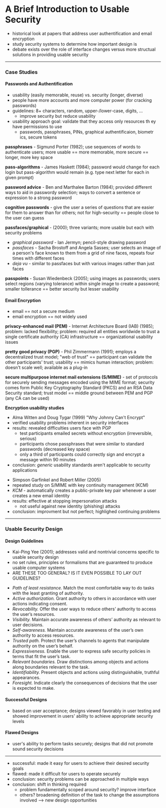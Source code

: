 # A Brief Introduction to Usable Security
- historical look at papers that address user authentification and email encryption
- study security systems to determine how important design is
- debate exists over the role of interface changes versus more structual solutions in providing usable security
---

### Case Studies
#### Passwords and Authentification
- usability (easily memorable, reuse) vs. security (longer, diverse)
- people have more accounts and more computer power (for cracking passwords)
- guidelines: 8+ characters, random, upper-/lower-case, digits, ...
    - improve security but reduce usability
- usability approach goal: validate that they access only resources th
ey have permissions to use
    - passwords, passphrases, PINs, graphical authentificaion, biometr
ics, secure tokens


**passphrases** - Sigmund Porter (1982); use sequences of words to authenticate users; more usable == more memorable, more secure == longer, more key space

**pass-algorithms** - James Haskett (1984); password would change for each login but pass-algorithm would remain (e.g. type next letter for each in given prompt)

**password advice** - Ben and Marthalee Barton (1984); provided different ways to aid in passwordy selection; ways to convert a sentence or expression to a strong password

**cognitive passwords** - give the user a series of questions that are easier for them to answer than for others; not for high-security == people close to the user can guess

**passfaces/graphical** - (2000); three variants; more usable but each with security problems
- *graphical password* - Ian Jermyn; pencil-style drawing password
- *passfaces* - Sacha Brostoff and Angela Sasses; user selects an image of a person's face known to them from a grid of nine faces, repeats four times with different faces
- *deja vu* - similar to passfaces but with various images rather than just faces

**passpoints** - Susan Wiedenbeck (2005); using images as passwords; users select regions (varying tolerance) within single image to create a password; smaller tollerance == better security but lesser usability


#### Email Encryption
- email == not a secure medium
- email encryption == not widely used

**privacy-enhanced mail (PEM)** - Internet Architecture Board (IAB) (1985); problem: lacked flexibility; problem: required all entities worldwide to trust a single certificate authority (CA) infrastructure == organizational usability issues

**pretty good privacy (PGP)** - Phil Zimmermann (1991); employs a decentralized trust model; "web of trust" == participant can validate the other participants' trust; usability == mimics human interaction; problem: doesn't scale well; available as a plug-in

**secure multipurpose internet mail extensions (S/MIME)** - set of protocols for securely sending messages encoded using the MIME format; security comes form Public Key Cryptography Standard (PKCS) and an RSA Data Security standard; trust model == middle ground between PEM and PGP (any CA can be used)


**Encryption usability studies**

- Alma Witten and Doug Tygar (1999) "Why Johnny Can't Encrypt"
- verified usability problems inherent in security interfaces
- results: revealed difficulties users face with PGP
    - test participants emailed secrets without encryption (irreversible, serious)
    - participants chose passphrases that were similar to standard passwords (decreased key space)
    - only a third of participants could correctly sign and encrypt a message within 90 minutes
- conclusion: *generic* usability standards aren't applicable to security applications

* Simpson Garfinkel and Robert Miller (2005) 
* repeated study on S/MIME with key continuity management (KCM)
* *KCM* - automatically creates a public-private key pair whenever a user creates a new email identity 
* results: effective at stopping impersonation attacks
     * not useful against new identity (phishing) attacks
* conclusion: improvment but not perfect; highlighed continuing problems 

---

### Usable Security Design
#### Design Guidelines
* Kai-Ping Yee (2001); addresses valid and nontrivial concerns specific to usable security design
* no set rules, principles or formalisms that are guaranteed to produce usable computer systems
* ARE THESE TOO GENERAL? IS IT EVEN POSSIBLE TO LAY OUT GUIDELINES? 

- *Path of least resistance.* Match the most comfortable way to do tasks with the least granting of authority.
- *Active authorization.* Grant authority to others in accordance with user actions indicating consent.
- *Revocability.* Offer the user ways to reduce others’ authority to access the user’s resources.
- *Visibility.* Maintain accurate awareness of others’ authority as relevant to user decisions.
- *Self-awareness.* Maintain accurate awareness of the user’s own authority to access resources.
- *Trusted path.* Protect the user’s channels to agents that manipulate authority on the user’s behalf.
- *Expressiveness.* Enable the user to express safe security policies in terms that fit the user’s task.
- *Relevant boundaries.* Draw distinctions among objects and actions along boundaries relevant to the task.
- *Identifiability.* Present objects and actions using distinguishable, truthful appearances.
- *Foresight.* Indicate clearly the consequences of decisions that the user is expected to make.


#### Successful Designs
- based on user acceptance; designs viewed favorably in user testing and showed improvement in users' ability to achieve appropriate security levels


#### Flawed Designs
- user's ability to perform tasks securely; designs that did not promote sound security decisions

---


- successful: made it easy for users to achieve their desired security goals
- flawed: made it difficult for users to operate securely
- conclusion: security problems can be approached in multiple ways
- conclusion: shift in thinking required
    - problem fundamentally scoped around security? improve interface 
    - others? broadening definition of the task to change the assumptions involved --> new design opportunities
